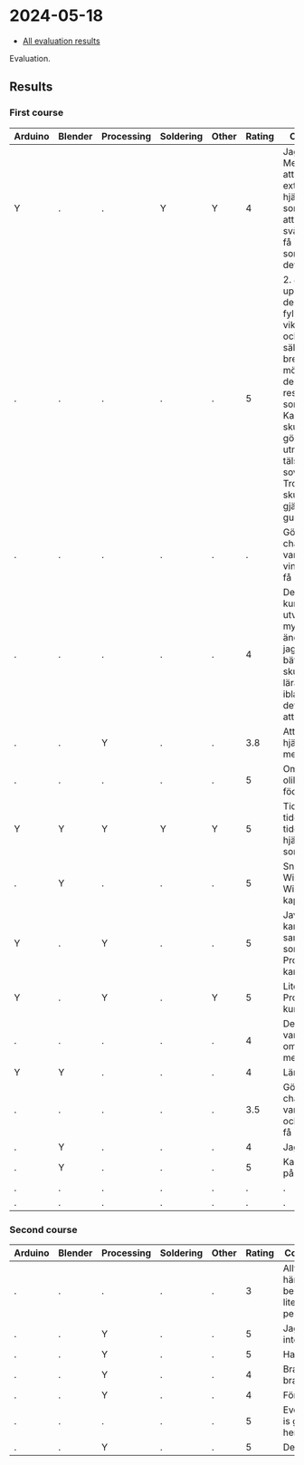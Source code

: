 # 2024-05-18

- [All evaluation results](../README.md)

Evaluation.

## Results

### First course

Arduino|Blender|Processing|Soldering|Other|Rating|Comment
-------|-------|----------|---------|-----|------|-------------------------------------------
Y      |.      |.         |Y        |Y    |4     |Jag vet ej. Men kanske att ge lite extra mer hjälp till den som tycker att det är svår. Och att få igång den som tycker det är svårt
.      |.      |.         |.        |.    |5     |2. Jag upplever att dessa kurser fyller en viktig plats och att det säls så brensam möjligt med deom reslinger somtimes. Kanske skule man göra det mer utmanade tälsånnen sovnherman. Tror iloen skulle gjädjas gudet
.      |.      |.         |.        |.    |.     |Göra challanges varje och vinnare ska få Robux
.      |.      |.         |.        |.    |4     |Det är en bra kurs och jag utväcklas mycket. Det ända som jag kunna bli bättre är det skulle bli fler lärare för att ibland så tar det lång tid att få hjälp
.      |.      |Y         |.        |.    |3.8   |Att Richel hjälper lite mer
.      |.      |.         |.        |.    |5     |Om vi firar olikas födelsedagar
Y      |Y      |Y         |Y        |Y    |5     |Tidigare tider. Längre tider. Mer hjälp till de som har gj
.      |Y      |.         |.        |.    |5     |Snabbare WiFi. Bättre WiFi kapacitet
Y      |.      |Y         |.        |.    |5     |Javakurs kansk. Pa samma tid som Processing kanske
Y      |.      |Y         |.        |Y    |5     |Lite fler Processing kursböcker
.      |.      |.         |.        |.    |4     |Det skulla vara bättre om vi hade mer tid
Y      |Y      |.         |.        |.    |4     |Längre tid
.      |.      |.         |.        |.    |3.5   |Göra challenges varje kurs och vinnare få Robux
.      |Y      |.         |.        |.    |4     |Jag vet inte
.      |Y      |.         |.        |.    |5     |Kan vina rika på rasten
.      |.      |.         |.        |.    |.     |.
.      |.      |.         |.        |.    |.     |.

### Second course

Arduino|Blender|Processing|Soldering|Other|Rating|Comment
-------|-------|----------|---------|-----|------|-------------------------------------------
.      |.      |.         |.        |.    |3     |Allt är bra här. Vi behöver lite mer personal
.      |.      |Y         |.        |.    |5     |Jag orkar inte skriva
.      |.      |Y         |.        |.    |5     |Har inget
.      |.      |Y         |.        |.    |4     |Bra kurs, bra lärare
.      |.      |Y         |.        |.    |4     |För långt
.      |.      |.         |.        |.    |5     |Everything is grate here
.      |.      |Y         |.        |.    |5     |Den är bra

